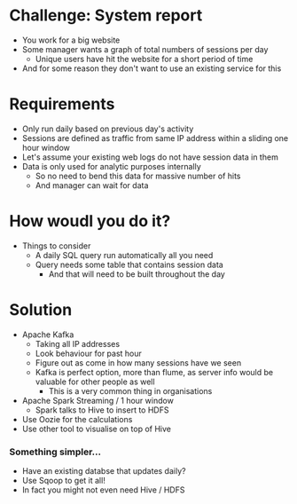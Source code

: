 # Challenge: System report

* You work for a big website
* Some manager wants a graph of total numbers of sessions per day
    - Unique users have hit the website for a short period of time
* And for some reason they don't want to use an existing service for this

# Requirements

* Only run daily based on previous day's activity
* Sessions are defined as traffic from same IP address within a sliding one hour window 
* Let's assume your existing web logs do not have session data in them
* Data is only used for analytic purposes internally
    - So no need to bend this data for massive number of hits
    - And manager can wait for data

# How woudl you do it?

* Things to consider
    - A daily SQL query run automatically all you need
    - Query needs some table that contains session data
        + And that will need to be built throughout the day

# Solution

* Apache Kafka
    - Taking all IP addresses
    - Look behaviour for past hour
    - Figure out as come in how many sessions have we seen
    - Kafka is perfect option, more than flume, as server info would be valuable for other people as well
        + This is a very common thing in organisations
* Apache Spark Streaming / 1 hour window 
    - Spark talks to Hive to insert to HDFS
* Use Oozie for the calculations
* Use other tool to visualise on top of Hive

### Something simpler...

* Have an existing databse that updates daily?
* Use Sqoop to get it all!
* In fact you might not even need Hive / HDFS

